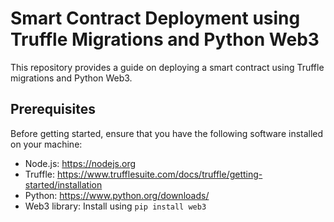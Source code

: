 # Smart Contract Deployment using Truffle Migrations and Python Web3

This repository provides a guide on deploying a smart contract using Truffle migrations and Python Web3.

## Prerequisites

Before getting started, ensure that you have the following software installed on your machine:

- Node.js: https://nodejs.org
- Truffle: https://www.trufflesuite.com/docs/truffle/getting-started/installation
- Python: https://www.python.org/downloads/
- Web3 library: Install using `pip install web3`
